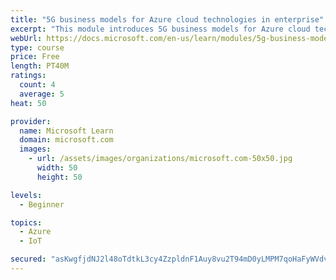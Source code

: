 ```yaml
---
title: "5G business models for Azure cloud technologies in enterprise"
excerpt: "This module introduces 5G business models for Azure cloud technologies."
webUrl: https://docs.microsoft.com/en-us/learn/modules/5g-business-models/
type: course
price: Free
length: PT40M
ratings:
  count: 4
  average: 5
heat: 50

provider:
  name: Microsoft Learn
  domain: microsoft.com
  images:
    - url: /assets/images/organizations/microsoft.com-50x50.jpg
      width: 50
      height: 50

levels:
  - Beginner

topics:
  - Azure
  - IoT

secured: "asKwgfjdNJ2l48oTdtkL3cy4ZzpldnF1Auy8vu2T94mD0yLMPM7qoHaFyWVdvmoFyuBLblSB2ynWJsqWBkvD9eNBQAunJAhq75Ro99S+wH6T0GReBeyF1ZPflYwtNNeAZVAkA0SQ20DHJ/uJ2bkQDjCXPFr4h/MCsterHMGcFHB4NeW5yLOQoxHa7+t2yuO+4h8Fi2MgpppZPcwl+GoWO4QFUhs/rpKQvoppfgAKghAorY3VPw6LdvR+rwF/t55kJBRUntVIUrsKSOf9GCcCPfipc8YrYJilMeMGGq8E3CJK9jXN1zir/o1DpW0DLxF9gjZRDmaEKBhNp5RzYDy7J+72MrKYAoxbRyVTl7bnltDa/hiYwMMkvUjlBbN9GsfO+0l5uth6rgcrkNJNF2TxEbwiRRRpgp9igqcIjeM7Gnk=;VUM1P1FEfmWAueWHBr3leA=="
---
```


